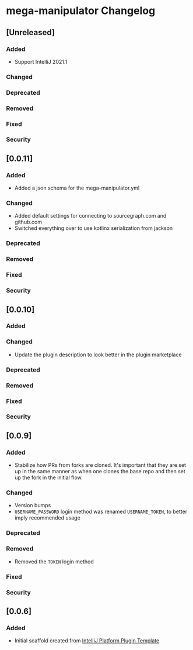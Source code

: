 <!-- Keep a Changelog guide -> https://keepachangelog.com -->

# mega-manipulator Changelog

## [Unreleased]
### Added
- Support IntelliJ 2021.1

### Changed

### Deprecated

### Removed

### Fixed

### Security
## [0.0.11]
### Added
- Added a json schema for the mega-manipulator.yml

### Changed
- Added default settings for connecting to sourcegraph.com and github.com
- Switched everything over to use kotlinx serialization from jackson

### Deprecated

### Removed

### Fixed

### Security
## [0.0.10]
### Added

### Changed
- Update the plugin description to look better in the plugin marketplace

### Deprecated

### Removed

### Fixed

### Security
## [0.0.9]
### Added
- Stabilize how PRs from forks are cloned. It's important that they are set up in the same manner as when one clones the base repo and then set up the fork in the initial flow.
### Changed
- Version bumps
- `USERNAME_PASSWORD` login method was renamed `USERNAME_TOKEN`, to better imply recommended usage

### Deprecated

### Removed
- Removed the `TOKEN` login method  

### Fixed

### Security
## [0.0.6]
### Added
- Initial scaffold created from [IntelliJ Platform Plugin Template](https://github.com/JetBrains/intellij-platform-plugin-template)
